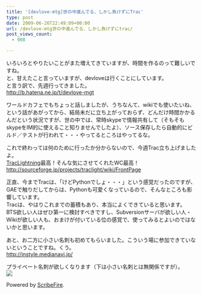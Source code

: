 ```yaml
---
title: '[devlove-mtg]世の中進んでる、しかし負けずにTrac'
type: post
date: 2009-06-26T22:49:09+00:00
url: /devlove-mtg世の中進んでる、しかし負けずにtrac/
post_views_count:
  - 908

---
```

いろいろとやりたいことがまた増えてきていますが、時間を作るのって難しいですね。  
と、甘えたこと言っていますが、devloveは行くことにしています。  
と言う訳で、先週行ってきました。  
<a target="_blank" href="http://b.hatena.ne.jp/t/devlove-mgt">http://b.hatena.ne.jp/t/devlove-mgt</a>

ワールドカフェでもちょっと話しましたが、うちなんて、wikiでも使いたいね、という話があがってから、結局未だに立ち上がっておらず、どんだけ時間かかるんだという状況ですが、世の中では、常時skypeで情報共有して（そもそもskypeをIM的に使えること知りませんでしたよ）、ソース保存したら自動的にビルド／テストが行われて・・・やってるところはやってるな。

これで終わっては何のために行ったか分からないので、今週Trac立ち上げましたよ。  
<a target="_blank" href="http://sourceforge.jp/projects/traclight/wiki/TracLightning">TracLightning</a>最高！そんな気にさせてくれたWC最高！  
<a target="_blank" href="http://sourceforge.jp/projects/traclight/wiki/FrontPage">http://sourceforge.jp/projects/traclight/wiki/FrontPage</a>

正直、今までTracは、「けどPythonでしょ・・・」という感覚だったのですが、GAEで触りだしてからは、Pythonも可愛くなっているので、そんなところも影響しています。  
Tracは、やはりこれまでの蓄積もあり、本当によくできていると思います。  
BTS欲しい人はぜひ第一に検討すべきですし、Subversionサーバが欲しい人・Wikiが欲しい人も、おまけが付いている位の感覚で、使ってみるとよいのではないかと思います。

あと、お二方に小さい名刺も初めてもらいました。こういう場に参加できていないということですね。くう。  
<a target="_blank" href="http://instyle.medianavi.jp/">http://instyle.medianavi.jp/</a>

プライベート名刺が欲しくなります（下は小さい名刺とは無関係ですが）。  
<a href="http://hb.afl.rakuten.co.jp/hgc/0a4ac12f.6eac559e.0a4ac130.85907c62/?pc=http%3a%2f%2fitem.rakuten.co.jp%2ffurudoinsatsu%2fqr-meishi-otameshi-20%2f&m=http%3a%2f%2fm.rakuten.co.jp%2ffurudoinsatsu%2fi%2f10000666%2f" target="_blank"><img src="http://hbb.afl.rakuten.co.jp/hgb/?pc=http%3a%2f%2fthumbnail.image.rakuten.co.jp%2f%400_mall%2ffurudoinsatsu%2fcabinet%2fmeisi-business%2fimg55981350.gif%3f_ex%3d128x128&m=http%3a%2f%2fthumbnail.image.rakuten.co.jp%2f%400_mall%2ffurudoinsatsu%2fcabinet%2fmeisi-business%2fimg55981350.gif%3f_ex%3d80x80" border="0" /></a>

<p class="scribefire-powered">
  Powered by <a href="http://www.scribefire.com/">ScribeFire</a>.
</p>